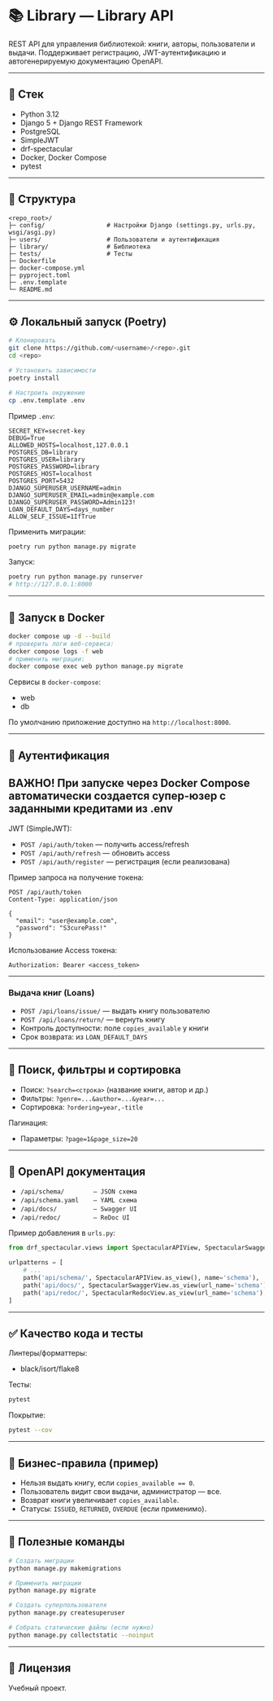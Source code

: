 # 📚 Library — Library API

REST API для управления библиотекой: книги, авторы, пользователи и выдачи. 
Поддерживает регистрацию, JWT-аутентификацию и автогенерируемую документацию OpenAPI.

---

## 🚀 Стек

- Python 3.12
- Django 5 + Django REST Framework
- PostgreSQL
- SimpleJWT
- drf-spectacular
- Docker, Docker Compose
- pytest

---

## 🧩 Структура

```
<repo_root>/
├─ config/                 # Настройки Django (settings.py, urls.py, wsgi/asgi.py)
├─ users/                  # Пользователи и аутентификация
├─ library/                # Библиотека
├─ tests/                  # Тесты
├─ Dockerfile
├─ docker-compose.yml
├─ pyproject.toml
├─ .env.template
└─ README.md
```

---

## ⚙️ Локальный запуск (Poetry)

```bash
# Клонировать
git clone https://github.com/<username>/<repo>.git
cd <repo>

# Установить зависимости
poetry install

# Настроить окружение
cp .env.template .env
```

Пример `.env`:
```dotenv
SECRET_KEY=secret-key
DEBUG=True
ALLOWED_HOSTS=localhost,127.0.0.1
POSTGRES_DB=library
POSTGRES_USER=library
POSTGRES_PASSWORD=library
POSTGRES_HOST=localhost
POSTGRES_PORT=5432
DJANGO_SUPERUSER_USERNAME=admin
DJANGO_SUPERUSER_EMAIL=admin@example.com
DJANGO_SUPERUSER_PASSWORD=Admin123!
LOAN_DEFAULT_DAYS=days_number
ALLOW_SELF_ISSUE=1IfTrue
```

Применить миграции:
```bash
poetry run python manage.py migrate
```

Запуск:
```bash
poetry run python manage.py runserver
# http://127.0.0.1:8000
```

---

## 🐳 Запуск в Docker

```bash
docker compose up -d --build
# проверить логи веб-сервиса:
docker compose logs -f web
# применить миграции:
docker compose exec web python manage.py migrate
```

Сервисы в `docker-compose`:
- web
- db

По умолчанию приложение доступно на `http://localhost:8000`.

---

## 🔑 Аутентификация

## ВАЖНО! При запуске через Docker Compose автоматически создается супер-юзер с заданными кредитами из .env
JWT (SimpleJWT):
- `POST /api/auth/token` — получить access/refresh
- `POST /api/auth/refresh` — обновить access
- `POST /api/auth/register` — регистрация (если реализована)

Пример запроса на получение токена:
```http
POST /api/auth/token
Content-Type: application/json

{
  "email": "user@example.com",
  "password": "S3curePass!"
}
```

Использование Access токена:
```
Authorization: Bearer <access_token>
```

---

### Выдача книг (Loans)
- `POST /api/loans/issue/` — выдать книгу пользователю
- `POST /api/loans/return/` — вернуть книгу
- Контроль доступности: поле `copies_available` у книги
- Срок возврата: из `LOAN_DEFAULT_DAYS`

---

## 🔎 Поиск, фильтры и сортировка

- Поиск: `?search=<строка>` (название книги, автор и др.)
- Фильтры: `?genre=...&author=...&year=...`
- Сортировка: `?ordering=year,-title`

Пагинация:
- Параметры: `?page=1&page_size=20`

---

## 📘 OpenAPI документация

- `/api/schema/        — JSON схема`
- `/api/schema.yaml    — YAML схема`
- `/api/docs/          — Swagger UI`
- `/api/redoc/         — ReDoc UI`

Пример добавления в `urls.py`:
```python
from drf_spectacular.views import SpectacularAPIView, SpectacularSwaggerView, SpectacularRedocView

urlpatterns = [
    # ...
    path('api/schema/', SpectacularAPIView.as_view(), name='schema'),
    path('api/docs/', SpectacularSwaggerView.as_view(url_name='schema'), name='swagger-ui'),
    path('api/redoc/', SpectacularRedocView.as_view(url_name='schema'), name='redoc'),
]
```

---

## ✅ Качество кода и тесты

Линтеры/форматтеры:
- black/isort/flake8

Тесты:
```bash
pytest
```

Покрытие:
```bash
pytest --cov
```

---

## 📝 Бизнес-правила (пример)

- Нельзя выдать книгу, если `copies_available == 0`.
- Пользователь видит свои выдачи, администратор — все.
- Возврат книги увеличивает `copies_available`.
- Статусы: `ISSUED`, `RETURNED`, `OVERDUE` (если применимо).

---

## 🧰 Полезные команды

```bash
# Создать миграции
python manage.py makemigrations

# Применить миграции
python manage.py migrate

# Создать суперпользователя
python manage.py createsuperuser

# Собрать статические файлы (если нужно)
python manage.py collectstatic --noinput
```

---

## 📄 Лицензия

Учебный проект.
